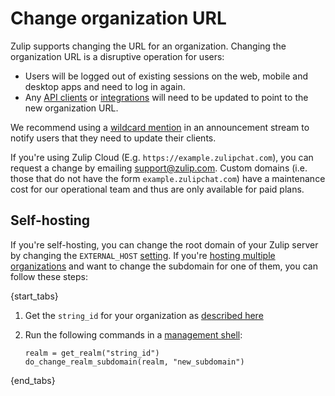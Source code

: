 # Change organization URL

Zulip supports changing the URL for an organization.  Changing the
organization URL is a disruptive operation for users:

* Users will be logged out of existing sessions on the web, mobile and
  desktop apps and need to log in again.
* Any [API clients](/api) or [integrations](/integrations) will need
  to be updated to point to the new organization URL.

We recommend using a [wildcard
mention](/help/mention-a-user-or-group#mention-everyone-on-a-stream)
in an announcement stream to notify users that they need to update
their clients.

If you're using Zulip Cloud (E.g. `https://example.zulipchat.com`),
you can request a change by emailing support@zulip.com. Custom domains
(i.e. those that do not have the form `example.zulipchat.com`) have a
maintenance cost for our operational team and thus are only available
for paid plans.

## Self-hosting

If you're self-hosting, you can change the root domain of your Zulip
server by changing the `EXTERNAL_HOST` [setting][zulip-settings].  If
you're [hosting multiple organizations][zulip-multiple-organizations]
and want to change the subdomain for one of them, you can follow these
steps:

{start_tabs}

1. Get the `string_id` for your organization as [described here][find-string-id]

2. Run the following commands in a [management shell][management-shell]:

    ```
    realm = get_realm("string_id")
    do_change_realm_subdomain(realm, "new_subdomain")
    ```

{end_tabs}

[zulip-settings]: https://zulip.readthedocs.io/en/stable/production/settings.html
[zulip-multiple-organizations]: https://zulip.readthedocs.io/en/stable/production/multiple-organizations.html
[management-shell]: https://zulip.readthedocs.io/en/stable/production/management-commands.html#manage-py-shell
[find-string-id]: https://zulip.readthedocs.io/en/stable/production/management-commands.html#accessing-an-organization-s-string-id
